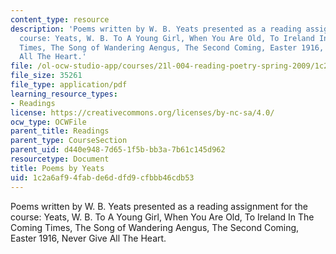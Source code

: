 ```yaml
---
content_type: resource
description: 'Poems written by W. B. Yeats presented as a reading assignment for the
  course: Yeats, W. B. To A Young Girl, When You Are Old, To Ireland In The Coming
  Times, The Song of Wandering Aengus, The Second Coming, Easter 1916, Never Give
  All The Heart.'
file: /ol-ocw-studio-app/courses/21l-004-reading-poetry-spring-2009/1c2a6af94fabde6ddfd9cfbbb46cdb53_MIT21l_004s09_read01_yeats.pdf
file_size: 35261
file_type: application/pdf
learning_resource_types:
- Readings
license: https://creativecommons.org/licenses/by-nc-sa/4.0/
ocw_type: OCWFile
parent_title: Readings
parent_type: CourseSection
parent_uid: d440e948-7d65-1f5b-bb3a-7b61c145d962
resourcetype: Document
title: Poems by Yeats
uid: 1c2a6af9-4fab-de6d-dfd9-cfbbb46cdb53
---
```

Poems written by W. B. Yeats presented as a reading assignment for the course: Yeats, W. B. To A Young Girl, When You Are Old, To Ireland In The Coming Times, The Song of Wandering Aengus, The Second Coming, Easter 1916, Never Give All The Heart.